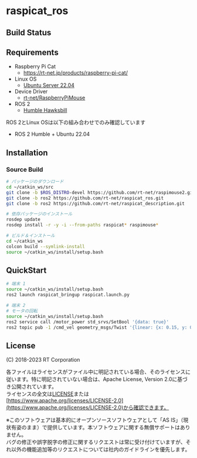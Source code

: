 # raspicat_ros

## Build Status

## Requirements

- Raspberry Pi Cat
  - https://rt-net.jp/products/raspberry-pi-cat/
- Linux OS
  - [Ubuntu Server 22.04](https://ubuntu.com/download/raspberry-pi)
- Device Driver
  - [rt-net/RaspberryPiMouse](https://github.com/rt-net/RaspberryPiMouse)
- ROS 2
  - [Humble Hawksbill](https://docs.ros.org/en/humble/Installation.html)

ROS 2とLinux OSは以下の組み合わせでのみ確認しています

* ROS 2 Humble + Ubuntu 22.04

## Installation

### Source Build

```sh
# パッケージのダウンロード
cd ~/catkin_ws/src
git clone -b $ROS_DISTRO-devel https://github.com/rt-net/raspimouse2.git
git clone -b ros2 https://github.com/rt-net/raspicat_ros.git
git clone -b ros2 https://github.com/rt-net/raspicat_description.git

# 依存パッケージのインストール
rosdep update
rosdep install -r -y -i --from-paths raspicat* raspimouse*

# ビルド＆インストール
cd ~/catkin_ws
colcon build --symlink-install
source ~/catkin_ws/install/setup.bash
```

## QuickStart

```sh
# 端末 1
source ~/catkin_ws/install/setup.bash
ros2 launch raspicat_bringup raspicat.launch.py

# 端末 2
# モータの回転
source ~/catkin_ws/install/setup.bash
ros2 service call /motor_power std_srvs/SetBool '{data: true}'
ros2 topic pub -1 /cmd_vel geometry_msgs/Twist '{linear: {x: 0.15, y: 0, z: 0}, angular: {x: 0, y: 0, z: 0.1}}'
```

## License

(C) 2018-2023 RT Corporation

各ファイルはライセンスがファイル中に明記されている場合、そのライセンスに従います。特に明記されていない場合は、Apache License, Version 2.0に基づき公開されています。  
ライセンスの全文は[LICENSE](./LICENSE)または[https://www.apache.org/licenses/LICENSE-2.0](https://www.apache.org/licenses/LICENSE-2.0)から確認できます。

※このソフトウェアは基本的にオープンソースソフトウェアとして「AS IS」（現状有姿のまま）で提供しています。本ソフトウェアに関する無償サポートはありません。  
バグの修正や誤字脱字の修正に関するリクエストは常に受け付けていますが、それ以外の機能追加等のリクエストについては社内のガイドラインを優先します。